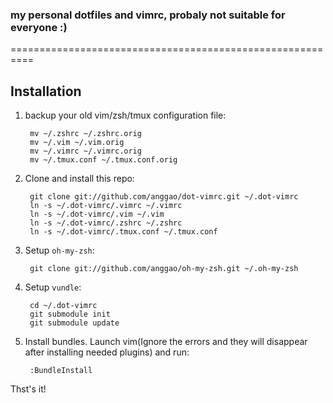 ### my personal dotfiles and vimrc, probaly not suitable for everyone :)
==========================================================

## Installation
1. backup your old vim/zsh/tmux configuration file:

        mv ~/.zshrc ~/.zshrc.orig
        mv ~/.vim ~/.vim.orig
        mv ~/.vimrc ~/.vimrc.orig
        mv ~/.tmux.conf ~/.tmux.conf.orig
        
2. Clone and install this repo:
        
        git clone git://github.com/anggao/dot-vimrc.git ~/.dot-vimrc
        ln -s ~/.dot-vimrc/.vimrc ~/.vimrc
        ln -s ~/.dot-vimrc/.vim ~/.vim
        ln -s ~/.dot-vimrc/.zshrc ~/.zshrc
        ln -s ~/.dot-vimrc/.tmux.conf ~/.tmux.conf

3. Setup `oh-my-zsh`:

        git clone git://github.com/anggao/oh-my-zsh.git ~/.oh-my-zsh

4. Setup `vundle`:

        cd ~/.dot-vimrc
        git submodule init
        git submodule update

5. Install bundles. Launch vim(Ignore the errors and they will disappear after installing needed plugins) and run:
		
        :BundleInstall

Thst's it!

